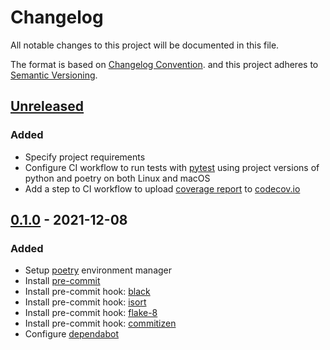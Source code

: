 # Changelog

All notable changes to this project will be documented in this file.

The format is based on [Changelog Convention](https://keepachangelog.com/en/1.0.0/).
and this project adheres to [Semantic Versioning](https://semver.org/spec/v2.0.0.html).

## [Unreleased](https://github.com/julleks/aviauth-api/compare/0.1.0...master)

### Added 

- Specify project requirements
- Configure CI workflow to run tests with [pytest](https://docs.pytest.org/en/6.2.x/) using project versions
  of python and poetry on both Linux and macOS
- Add a step to CI workflow to upload [coverage report](https://pytest-cov.readthedocs.io/en/latest/) to [codecov.io](https://app.codecov.io/)

## [0.1.0](https://github.com/julleks/aviauth-api/commits/0.1.0) - 2021-12-08

### Added

- Setup [poetry](https://python-poetry.org) environment manager
- Install [pre-commit](https://pre-commit.com)
- Install pre-commit hook: [black](https://github.com/psf/black)
- Install pre-commit hook: [isort](https://github.com/timothycrosley/isort)
- Install pre-commit hook: [flake-8](https://flake8.pycqa.org/en/latest/)
- Install pre-commit hook: [commitizen](https://commitizen-tools.github.io/commitizen/)
- Configure [dependabot](https://help.github.com/github/administering-a-repository/configuration-options-for-dependency-updates)
